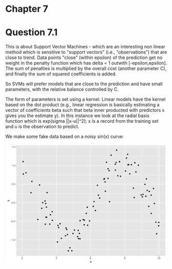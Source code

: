 # Chapter 7

# Question 7.1

This is about Support Vector Machines - which are an interesting non linear method which is sensitive to "support vectors" (i.e., "observations") that are close to trend. Data points "close" (within epsilon) of the prediction get no weight in the penalty function which has delta = 1 outwith [-epsilon,epsilon]. The sum of penalties is multiplied by the overall cost (another parameter C), and finally the sum of squared coefficients is added.

So SVMs will prefer models that are close to the prediction and have small parameters, with the relative balance controlled by C. 

The form of parameters is set using a kernel. Linear models have the kernel based on the dot product (e.g., linear regression is basically estimating a vector of coefficients beta such that beta inner producted with predictors x gives you the estimate y). In this instance we look at the radial basis function which is exp(sigma ||x-u||^2); x is a record from the training set and u is the observation to predict. 

We make some fake data based on a noisy sin(x) curve:

![fake](7.1/simPlot.png)

